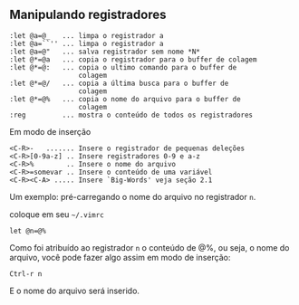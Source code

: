 Manipulando registradores
---------------------
```
:let @a=@_   ... limpa o registrador a
:let @a=``'' ... limpa o registrador a
:let @a=@"   ... salva registrador sem nome *N*
:let @*=@a   ... copia o registrador para o buffer de colagem
:let @*=@:   ... copia o ultimo comando para o buffer de
                 colagem
:let @*=@/   ... copia a última busca para o buffer de
                 colagem
:let @*=@%   ... copia o nome do arquivo para o buffer de
                 colagem
:reg         ... mostra o conteúdo de todos os registradores
```
Em modo de inserção
```
<C-R>-   ....... Insere o registrador de pequenas deleções
<C-R>[0-9a-z] .. Insere registradores 0-9 e a-z
<C-R>%        .. Insere o nome do arquivo
<C-R>=somevar .. Insere o conteúdo de uma variável
<C-R><C-A> ..... Insere `Big-Words' veja seção 2.1
```
Um exemplo: pré-carregando o nome do arquivo no registrador `n`.

coloque em seu `~/.vimrc`
```
let @n=@%
```
Como foi atribuído ao registrador `n` o conteúdo de @%, ou seja, o nome do
arquivo, você pode fazer algo assim em modo de inserção:
```
Ctrl-r n
```
E o nome do arquivo será inserido.
